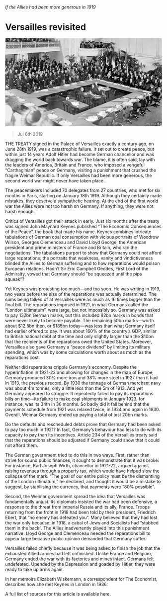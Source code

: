 ###### If the Allies had been more generous in 1919

# Versailles revisited 

![image](images/20190706_WFP026_0.jpg) 

> Jul 6th 2019 

THE TREATY signed in the Palace of Versailles exactly a century ago, on June 28th 1919, was a catastrophic failure. It set out to create peace, but within just 14 years Adolf Hitler had become German chancellor and was dragging the world back towards war. The blame, it is often said, lay with the leaders of America, Britain and France, who imposed a vengeful “Carthaginian” peace on Germany, visiting a punishment that crushed the fragile Weimar Republic. If only Versailles had been more generous, the second world war might never have taken place. 

The peacemakers included 70 delegates from 27 countries, who met for six months in Paris, starting on January 18th 1919. Although they certainly made mistakes, they deserve a sympathetic hearing. At the end of the first world war the Allies were not too harsh on Germany. If anything, they were not harsh enough. 

Critics of Versailles got their attack in early. Just six months after the treaty was signed John Maynard Keynes published “The Economic Consequences of the Peace”, the book that made his name. Keynes combines intricate tabulations of German coal consumption with vicious portraits of Woodrow Wilson, Georges Clemenceau and David Lloyd George, the American president and prime ministers of France and Britain, who ran the negotiations. The tabulations purport to show that Germany could not afford large reparations; the portraits that weakness, vanity and vindictiveness blinded the Allies to German suffering and to how reparations would poison European relations. Hadn’t Sir Eric Campbell Geddes, First Lord of the Admiralty, vowed that Germany should “be squeezed until the pips squeak”? 

Yet Keynes was protesting too much—and too soon. He was writing in 1919, two years before the size of the reparations was actually determined. The sums being talked of at Versailles were as much as 16 times bigger than the final bill. The reparations imposed in 1921, in what Germans called the “London ultimatum”, were large, but not impossibly so. Germany was asked to pay 132bn German marks, but this included 82bn marks in bonds that were never likely to become payable. The remaining 50bn marks—worth about $12.5bn then, or $185bn today—was less than what Germany itself had earlier offered to pay. It was about 160% of the country’s GDP, similar to British national debt at the time and only slightly larger than the $10bn that the recipients of the reparations owed the United States. Moreover, Versailles also gave Germany a “peace dividend” by limiting its military spending, which was by some calculations worth about as much as the reparations cost. 

Neither did reparations cripple Germany’s economy. Despite the hyperinflation in 1921-23 and allowing for changes in the map of Europe, Germany produced 30% more iron and 38% more steel in 1927 than it had in 1913, the previous record. By 1930 the tonnage of German merchant navy was about 4m tonnes, only a little less than the 5m of 1913. And yet Germany appeared to struggle. It repeatedly failed to pay its reparations bills on time—its failure to make coal shipments in January 1923, for instance, was its 34th in 36 months. So badly did it fall behind that the payments schedule from 1921 was relaxed twice, in 1924 and again in 1930. Overall, Weimar Germany ended up paying a total of just 20bn marks. 

Do the defaults and rescheduled debts prove that Germany had been asked to pay too much in 1921? In fact, Germany’s behaviour had less to do with its capacity to pay than its incentives. Article 234 of the Versailles treaty said that the reparations should be adjusted if Germany could show that it could not afford them. 

The German government tried to do this in two ways. First, rather than strive for sound public finances, it sought to demonstrate that it was broke. For instance, Karl Joseph Wirth, chancellor in 1921-22, argued against raising revenues through a property tax, which would have helped slow the collapse of the mark. “The goal of our entire policy must be the dismantling of the London ultimatum,” he declared, and thought it would be a mistake to suggest, by stabilising the currency, that payments were “80% possible”. 

Second, the Weimar government spread the idea that Versailles was fundamentally unjust. Its diplomats insisted the war had been defensive, a response to the threat from imperial Russia and its ally, France. Troops returning from the front in 1918 had been told by their president, Friedrich Ebert, that “no enemy has defeated you”. Many believed that they had lost the war only because, in 1918, a cabal of Jews and Socialists had “stabbed them in the back”. The Allies inadvertently played into this punishment narrative. Lloyd George and Clemenceau needed the reparations bill to appear large because public opinion demanded that Germany suffer. 

Versailles failed chiefly because it was being asked to finish the job that the exhausted Allied armies had left unfinished. Unlike France and Belgium, Germany ended the war with its factories and mines intact. Germans felt undefeated. Upended by the Depression and goaded by Hitler, they were ready to take up arms again. 

In her memoirs Elizabeth Wiskemann, a correspondent for The Economist, describes how she met Keynes in London in 1936: 

A full list of sources for this article is available here. 


